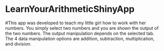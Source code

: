 # LearnYourArithmeticShinyApp

#This app was developed to teach my little girl how to work with her numbers.  You simply select two numbers and you are shown the output of the two numbers.  The output manipulation depends on the selected tab.  The 4 data manipulation options are addition, subtraction, multiplication, and division.  